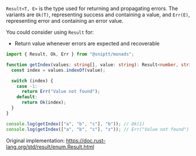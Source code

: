 `Result<T, E>` is the type used for returning and propagating errors. The variants are `Ok(T)`, representing success and containing a value, and `Err(E)`, representing error and containing an error value.

You could consider using `Result` for:

- Return value whenever errors are expected and recoverable

```typescript
import { Result, Ok, Err } from "@sniptt/monads";

function getIndex(values: string[], value: string): Result<number, string> {
  const index = values.indexOf(value);

  switch (index) {
    case -1:
      return Err("Value not found");
    default:
      return Ok(index);
  }
}

console.log(getIndex(["a", "b", "c"], "b")); // Ok(1)
console.log(getIndex(["a", "b", "c"], "z")); // Err("Value not found")
```

Original implementation: <https://doc.rust-lang.org/std/result/enum.Result.html>
